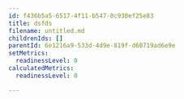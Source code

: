 ```yaml
---
id: f436b5a5-6517-4f11-b547-0c930ef25e83
title: dsfds
filename: untitled.md
childrenIds: []
parentId: 6e1216a9-533d-4d9e-819f-d60719ad6e9e
setMetrics:
  readinessLevel: 0
calculatedMetrics:
  readinessLevel: 0

---
```


